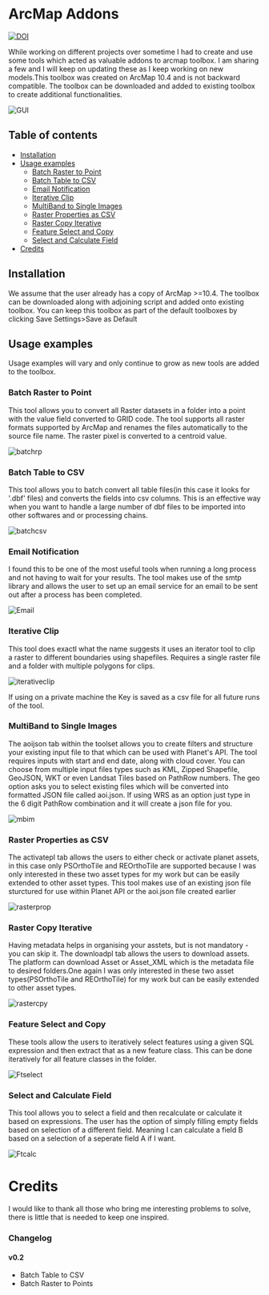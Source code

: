 # ArcMap Addons

[![DOI](https://zenodo.org/badge/DOI/10.5281/zenodo.1009210.svg)](https://doi.org/10.5281/zenodo.1009210)

While working on different projects over sometime I had to create and use some tools which acted as valuable addons to arcmap toolbox. I am sharing a few and I will keep on updating these as I keep working on new models.This toolbox was created on ArcMap 10.4 and is not backward compatible. The toolbox can be downloaded and added to existing toolbox to create additional functionalities.

![GUI](https://i.imgur.com/yYBCikL.gif)
## Table of contents
* [Installation](#installation)
* [Usage examples](#usage-examples)
    * [Batch Raster to Point](#batch-raster-to-point)
    * [Batch Table to CSV](#batch-table-to-csv)
	* [Email Notification](#email-notification)
    * [Iterative Clip](#iterative-clip)
    * [MultiBand to Single Images](#multiband-to-single-images)
    * [Raster Properties as CSV](#raster-properties-to-csv)
    * [Raster Copy Iterative](#raster-copy-iterative)
	* [Feature Select and Copy](#feature-select-and-copy)
	* [Select and Calculate Field](#select-and-calculate-field)
* [Credits](#credits)

## Installation
We assume that the user already has a copy of ArcMap >=10.4. The toolbox can be downloaded along with adjoining script and added onto existing toolbox. You can keep this toolbox as part of the default toolboxes by clicking Save Settings>Save as Default

## Usage examples
Usage examples will vary and only continue to grow as new tools are added to the toolbox.

### Batch Raster to Point
This tool allows you to convert all Raster datasets in a folder into a point with the value field converted to GRID code. The tool supports all raster formats supported by ArcMap and renames the files automatically to the source file name. The raster pixel is converted to a centroid value.

![batchrp](https://i.imgur.com/oq7FPUh.jpg)

### Batch Table to CSV
This tool allows you to batch convert all table files(in this case it looks for '.dbf' files) and converts the fields into csv columns. This is an effective way when you want to handle a large number of dbf files to be imported into other softwares and or processing chains.

![batchcsv](https://i.imgur.com/JmXe1i4.jpg)

### Email Notification
I found this to be one of the most useful tools when running a long process and not having to wait for your results. The tool makes use of the smtp library and allows the user to set up an email service for an email to be sent out after a process has been completed.

![Email](http://i.imgur.com/Uj9m6II.gif)

### Iterative Clip
This tool does exactl what the name suggests it uses an iterator tool to clip a raster to different boundaries using shapefiles. Requires a single raster file and a folder with multiple polygons for clips.

![iterativeclip](http://i.imgur.com/na4VlTf.gif)

If using on a private machine the Key is saved as a csv file for all future runs of the tool.

### MultiBand to Single Images
The aoijson tab within the toolset allows you to create filters and structure your existing input file to that which can be used with Planet's API. The tool requires inputs with start and end date, along with cloud cover. You can choose from multiple input files types such as KML, Zipped Shapefile, GeoJSON, WKT or even Landsat Tiles based on PathRow numbers. The geo option asks you to select existing files which will be converted into formatted JSON file called aoi.json. If using WRS as an option just type in the 6 digit PathRow combination and it will create a json file for you.

![mbim](http://i.imgur.com/RIE2Obt.gif)

### Raster Properties as CSV
The activatepl tab allows the users to either check or activate planet assets, in this case only PSOrthoTile and REOrthoTile are supported because I was only interested in these two asset types for my work but can be easily extended to other asset types. This tool makes use of an existing json file sturctured for use within Planet API or the aoi.json file created earlier

![rasterprop](http://i.imgur.com/Ogs4xNU.gif)

### Raster Copy Iterative
Having metadata helps in organising your asstets, but is not mandatory - you can skip it.
The downloadpl tab allows the users to download assets. The platform can download Asset or Asset_XML which is the metadata file to desired folders.One again I was only interested in these two asset types(PSOrthoTile and REOrthoTile) for my work but can be easily extended to other asset types.

![rastercpy](http://i.imgur.com/8m1tkfr.gif)

### Feature Select and Copy
These tools allow the users to iteratively select features using a given SQL expression and then extract that as a new feature class. This can be done iteratively for all feature classes in the folder.

![Ftselect](http://i.imgur.com/vIxUSbv.png)

### Select and Calculate Field
This tool allows you to select a field and then recalculate or calculate it based on expressions. The user has the option of simply filling empty fields based on selection of a different field. Meaning I can calculate a field B based on a selection of a seperate field A if I want.

![Ftcalc](http://i.imgur.com/BjW5zJC.png)

# Credits
I would like to thank all those who bring me interesting problems to solve, there is little that is needed to keep one inspired.

### Changelog

#### v0.2
- Batch Table to CSV
- Batch Raster to Points

